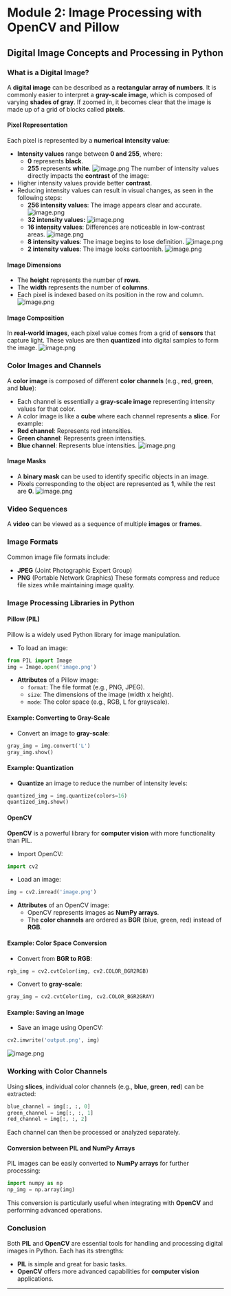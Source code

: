 

# Module 2: Image Processing with OpenCV and Pillow
## Digital Image Concepts and Processing in Python
### What is a Digital Image?
A **digital image** can be described as a **rectangular array of numbers**. It is commonly easier to interpret a **gray-scale image**, which is composed of varying **shades of gray**. If zoomed in, it becomes clear that the image is made up of a grid of blocks called **pixels**.
#### Pixel Representation
Each pixel is represented by a **numerical intensity value**:
- **Intensity values** range between **0 and 255**, where:
	- **0** represents **black**.
	- **255** represents **white**.
![image.png](https://prod-files-secure.s3.us-west-2.amazonaws.com/03e82b26-cccb-4906-bb56-adabcbdc0655/fa1bb4aa-313a-44c2-a7b3-7fa4a8432b08/image.png?X-Amz-Algorithm=AWS4-HMAC-SHA256&X-Amz-Content-Sha256=UNSIGNED-PAYLOAD&X-Amz-Credential=ASIAZI2LB466V4OMAZW4%2F20250208%2Fus-west-2%2Fs3%2Faws4_request&X-Amz-Date=20250208T041703Z&X-Amz-Expires=3600&X-Amz-Security-Token=IQoJb3JpZ2luX2VjEGwaCXVzLXdlc3QtMiJGMEQCIDW8uNwy6xzFVSq1EU6mOhHHKBCxc%2B1grqnp%2F%2FrNXLcMAiAcJazGwsgdgJzlrFMvV1ZM40xIZBnCxJK70d5%2FdcgHDyqIBAiF%2F%2F%2F%2F%2F%2F%2F%2F%2F%2F8BEAAaDDYzNzQyMzE4MzgwNSIMBm%2FS9p6MGCTuuzK0KtwD6l1U4FFvnxKaS2eM5Zu4l4y0puO2H9hAsNkPdd%2BuH6GOmLXblNNzZ%2FmOC0j6xqmVcC08reD6TasJnYb6Y8UewZOHOaQsCBBLC9f%2Fqjs4MnnoF549LzVe4i3zkqlrweixSUBKFt1k4r5W0RJW14wzkxI5GvrAaaFkT2708q8xoR%2FlfwkGC4alhrnsij%2FzoX7Yi%2BnLuqR%2Fe1kLP1o8Yx%2FjiXrfZWEwDKVof1zBwJtqN8rPjNstTs2tU%2B8tmjfGP7Z2dNy24jA2gIW7pllRAOUrsjT8IqH2yeiPgKceOLcsoZnOoJnq4DE%2FmFu%2BAvjENZaaZu5RviVkg6y8Ua67gylDZBkkp%2Bl5G1DTlYIJJ%2BpdyqooZSP%2BwE0CdCGTlTy%2FnrRKykfnNNJfO6t1z0VFZV%2B0PdcGwcsrgcxaAXBxWriMNMJ3bkw%2FZVDbFQZEhSY98THwsiBuRvEWXs8eyWXBdi6gfnbnxhbOYH4TamnoVQYZGlwofMCnNNFoNjX66YP%2FFFcPRfKIOdME7Myyn8oC8bQWWf2ITGIgCYL5W6ZBRkIZsX%2BCeioAQv6COPX3SmiZNTB6h3VzjgWWmfxYeA9%2FUy5Aj8ANH0emvyMsCHYLTSKQl0wNIW2VPL0B9u%2FsmDQwlLKbvQY6pgF0l%2Fzkr0ytR4bZ8jk3JC1MbbUXj0ghE%2B%2FhBM5en%2Fze9EjsOroD07%2BIMcPPMT7pS2K2NkPE%2FXxNPXw8j%2BqYn1k6ra3r3J5ng7RmgzBU%2FDSfQKWVG4p5yvibxvepUrqBHRdvvlNFKa9kxI5pyMdQ0gh4xZCIHMe6m52%2FpNoWOIQqyUSZqT1GeSoieu2CiYIQiRoZRGSWkITsBccTBlIDRDZw3cgq%2FIbE&X-Amz-Signature=6f147c9623ac2659880c512b8cb7e56879825892f24d3f4ac4704728e5750233&X-Amz-SignedHeaders=host&x-id=GetObject)
The number of intensity values directly impacts the **contrast** of the image:
- Higher intensity values provide better **contrast**.
- Reducing intensity values can result in visual changes, as seen in the following steps:
	- **256 intensity values**: The image appears clear and accurate.
![image.png](https://prod-files-secure.s3.us-west-2.amazonaws.com/03e82b26-cccb-4906-bb56-adabcbdc0655/0de7dfb4-99dc-4b87-8932-5165b3c3b775/image.png?X-Amz-Algorithm=AWS4-HMAC-SHA256&X-Amz-Content-Sha256=UNSIGNED-PAYLOAD&X-Amz-Credential=ASIAZI2LB466ZEGTQXLI%2F20250208%2Fus-west-2%2Fs3%2Faws4_request&X-Amz-Date=20250208T041703Z&X-Amz-Expires=3600&X-Amz-Security-Token=IQoJb3JpZ2luX2VjEGwaCXVzLXdlc3QtMiJGMEQCIFivTuzmB2fHOCwiinjfwtiBe9GJN9NhOh4Bpv%2BBujJWAiAHlc8taL68Iwb1SyLOx553EghQcOQgmoU6afexmw3sjyqIBAiF%2F%2F%2F%2F%2F%2F%2F%2F%2F%2F8BEAAaDDYzNzQyMzE4MzgwNSIMgx%2FaP%2BgA9gbSfXIoKtwD6bJwislDz16%2F%2BebN2rT3i%2BvJnwFTioCr40oSI2nl4mQTcznYed9u0jh4g8GfSXV4btdLiHrGGLFREeKy9FvViZ8R1%2FhTatBDAOHt3ByhkF7LQxLNLzx1KS%2FJ3LPdDD280w5QXv3qu0CKd3XAB0xYxPZ47DO2Kls%2BvxJTdqFGgCs27uRVpRzvaeAX32tg8DQLfPY%2F9tWOTu7P11uPVj8cjI05%2FtLv98CykECr9EDpkSbrN%2Fp40rv196jptjQne0I4sUbuXRKDfUSS9D8eGbmMHBzZGekAjAqPvpD6flGdE72dWJSHyTsr2W7u6XphGnV%2FFQgWycbuhPo8DKVToxkqomgQky2XexhQyxlFM1%2FCXo51UH695anamS0XFStLcYfQrOtJRavHw%2BweilTgDgWAI%2B14SF%2BWgLBB%2FFfICI9h6AbGUjgPRfrGh%2FgTEAwr%2FTDNQhcGVCHfcqnAk52ZS3xFxdikbuDVMe%2Fb6eCY8l2z1%2B5WXsvHbm2u6uQARvbrhXJIjSHf5IQUNsB18OnSuF7qbeHyQYUUm8CWXMUi%2Br6seIQFFHdWqhfg1B02bEGmRXQt%2F%2FEli5CcOf2RgGw4whqSWByu2L%2BQWQlpL6Tulzz5krbtMOp%2FWbJRiUsp5hcwsrKbvQY6pgGqTJ4YZr7XlDQvb5sfDyC6qeRcPgDQr0imS%2FjGuA2%2F5P748J2EZvkUjiv%2BikM2IpvHWNxeZsgBiGi2FkQuHMkteTvtP3QtYsO3PTAJVR5ItD2y5Ki3zQ8Yn5hxNIrucyY%2BXnsNW1fCZQRM3doGE3sWCFi2RSQ4cXAcD3Q1MPgHPU7rJYHsKgZTred3EAjn9oH8Dxg%2BDC7mjeX4s%2B7sYFBiQmlRTriY&X-Amz-Signature=9495d8b58c8d7598ce2099e8689cf799cac8cb18870095dcadbd251b5b7fba49&X-Amz-SignedHeaders=host&x-id=GetObject)
	- **32 intensity values:**
![image.png](https://prod-files-secure.s3.us-west-2.amazonaws.com/03e82b26-cccb-4906-bb56-adabcbdc0655/7eb81f08-b190-4c5a-ba2b-2a498a15b2c4/image.png?X-Amz-Algorithm=AWS4-HMAC-SHA256&X-Amz-Content-Sha256=UNSIGNED-PAYLOAD&X-Amz-Credential=ASIAZI2LB466ZEGTQXLI%2F20250208%2Fus-west-2%2Fs3%2Faws4_request&X-Amz-Date=20250208T041703Z&X-Amz-Expires=3600&X-Amz-Security-Token=IQoJb3JpZ2luX2VjEGwaCXVzLXdlc3QtMiJGMEQCIFivTuzmB2fHOCwiinjfwtiBe9GJN9NhOh4Bpv%2BBujJWAiAHlc8taL68Iwb1SyLOx553EghQcOQgmoU6afexmw3sjyqIBAiF%2F%2F%2F%2F%2F%2F%2F%2F%2F%2F8BEAAaDDYzNzQyMzE4MzgwNSIMgx%2FaP%2BgA9gbSfXIoKtwD6bJwislDz16%2F%2BebN2rT3i%2BvJnwFTioCr40oSI2nl4mQTcznYed9u0jh4g8GfSXV4btdLiHrGGLFREeKy9FvViZ8R1%2FhTatBDAOHt3ByhkF7LQxLNLzx1KS%2FJ3LPdDD280w5QXv3qu0CKd3XAB0xYxPZ47DO2Kls%2BvxJTdqFGgCs27uRVpRzvaeAX32tg8DQLfPY%2F9tWOTu7P11uPVj8cjI05%2FtLv98CykECr9EDpkSbrN%2Fp40rv196jptjQne0I4sUbuXRKDfUSS9D8eGbmMHBzZGekAjAqPvpD6flGdE72dWJSHyTsr2W7u6XphGnV%2FFQgWycbuhPo8DKVToxkqomgQky2XexhQyxlFM1%2FCXo51UH695anamS0XFStLcYfQrOtJRavHw%2BweilTgDgWAI%2B14SF%2BWgLBB%2FFfICI9h6AbGUjgPRfrGh%2FgTEAwr%2FTDNQhcGVCHfcqnAk52ZS3xFxdikbuDVMe%2Fb6eCY8l2z1%2B5WXsvHbm2u6uQARvbrhXJIjSHf5IQUNsB18OnSuF7qbeHyQYUUm8CWXMUi%2Br6seIQFFHdWqhfg1B02bEGmRXQt%2F%2FEli5CcOf2RgGw4whqSWByu2L%2BQWQlpL6Tulzz5krbtMOp%2FWbJRiUsp5hcwsrKbvQY6pgGqTJ4YZr7XlDQvb5sfDyC6qeRcPgDQr0imS%2FjGuA2%2F5P748J2EZvkUjiv%2BikM2IpvHWNxeZsgBiGi2FkQuHMkteTvtP3QtYsO3PTAJVR5ItD2y5Ki3zQ8Yn5hxNIrucyY%2BXnsNW1fCZQRM3doGE3sWCFi2RSQ4cXAcD3Q1MPgHPU7rJYHsKgZTred3EAjn9oH8Dxg%2BDC7mjeX4s%2B7sYFBiQmlRTriY&X-Amz-Signature=eac4f07f89aceb540251460e47b395a45561053f54f92e05f533701bfcd8504e&X-Amz-SignedHeaders=host&x-id=GetObject)
	- **16 intensity values**: Differences are noticeable in low-contrast areas.
![image.png](https://prod-files-secure.s3.us-west-2.amazonaws.com/03e82b26-cccb-4906-bb56-adabcbdc0655/6bf56d44-9a14-4b7b-98c2-1f00b8630f0c/image.png?X-Amz-Algorithm=AWS4-HMAC-SHA256&X-Amz-Content-Sha256=UNSIGNED-PAYLOAD&X-Amz-Credential=ASIAZI2LB466ZEGTQXLI%2F20250208%2Fus-west-2%2Fs3%2Faws4_request&X-Amz-Date=20250208T041703Z&X-Amz-Expires=3600&X-Amz-Security-Token=IQoJb3JpZ2luX2VjEGwaCXVzLXdlc3QtMiJGMEQCIFivTuzmB2fHOCwiinjfwtiBe9GJN9NhOh4Bpv%2BBujJWAiAHlc8taL68Iwb1SyLOx553EghQcOQgmoU6afexmw3sjyqIBAiF%2F%2F%2F%2F%2F%2F%2F%2F%2F%2F8BEAAaDDYzNzQyMzE4MzgwNSIMgx%2FaP%2BgA9gbSfXIoKtwD6bJwislDz16%2F%2BebN2rT3i%2BvJnwFTioCr40oSI2nl4mQTcznYed9u0jh4g8GfSXV4btdLiHrGGLFREeKy9FvViZ8R1%2FhTatBDAOHt3ByhkF7LQxLNLzx1KS%2FJ3LPdDD280w5QXv3qu0CKd3XAB0xYxPZ47DO2Kls%2BvxJTdqFGgCs27uRVpRzvaeAX32tg8DQLfPY%2F9tWOTu7P11uPVj8cjI05%2FtLv98CykECr9EDpkSbrN%2Fp40rv196jptjQne0I4sUbuXRKDfUSS9D8eGbmMHBzZGekAjAqPvpD6flGdE72dWJSHyTsr2W7u6XphGnV%2FFQgWycbuhPo8DKVToxkqomgQky2XexhQyxlFM1%2FCXo51UH695anamS0XFStLcYfQrOtJRavHw%2BweilTgDgWAI%2B14SF%2BWgLBB%2FFfICI9h6AbGUjgPRfrGh%2FgTEAwr%2FTDNQhcGVCHfcqnAk52ZS3xFxdikbuDVMe%2Fb6eCY8l2z1%2B5WXsvHbm2u6uQARvbrhXJIjSHf5IQUNsB18OnSuF7qbeHyQYUUm8CWXMUi%2Br6seIQFFHdWqhfg1B02bEGmRXQt%2F%2FEli5CcOf2RgGw4whqSWByu2L%2BQWQlpL6Tulzz5krbtMOp%2FWbJRiUsp5hcwsrKbvQY6pgGqTJ4YZr7XlDQvb5sfDyC6qeRcPgDQr0imS%2FjGuA2%2F5P748J2EZvkUjiv%2BikM2IpvHWNxeZsgBiGi2FkQuHMkteTvtP3QtYsO3PTAJVR5ItD2y5Ki3zQ8Yn5hxNIrucyY%2BXnsNW1fCZQRM3doGE3sWCFi2RSQ4cXAcD3Q1MPgHPU7rJYHsKgZTred3EAjn9oH8Dxg%2BDC7mjeX4s%2B7sYFBiQmlRTriY&X-Amz-Signature=6b336e6ea35b2fd41afd42b6d2da8969af0f4965bfb79cabf1502f50e34f177c&X-Amz-SignedHeaders=host&x-id=GetObject)
	- **8 intensity values**: The image begins to lose definition.
![image.png](https://prod-files-secure.s3.us-west-2.amazonaws.com/03e82b26-cccb-4906-bb56-adabcbdc0655/cca05878-ca1a-43e0-8bec-1d146756f9ae/image.png?X-Amz-Algorithm=AWS4-HMAC-SHA256&X-Amz-Content-Sha256=UNSIGNED-PAYLOAD&X-Amz-Credential=ASIAZI2LB466ZEGTQXLI%2F20250208%2Fus-west-2%2Fs3%2Faws4_request&X-Amz-Date=20250208T041703Z&X-Amz-Expires=3600&X-Amz-Security-Token=IQoJb3JpZ2luX2VjEGwaCXVzLXdlc3QtMiJGMEQCIFivTuzmB2fHOCwiinjfwtiBe9GJN9NhOh4Bpv%2BBujJWAiAHlc8taL68Iwb1SyLOx553EghQcOQgmoU6afexmw3sjyqIBAiF%2F%2F%2F%2F%2F%2F%2F%2F%2F%2F8BEAAaDDYzNzQyMzE4MzgwNSIMgx%2FaP%2BgA9gbSfXIoKtwD6bJwislDz16%2F%2BebN2rT3i%2BvJnwFTioCr40oSI2nl4mQTcznYed9u0jh4g8GfSXV4btdLiHrGGLFREeKy9FvViZ8R1%2FhTatBDAOHt3ByhkF7LQxLNLzx1KS%2FJ3LPdDD280w5QXv3qu0CKd3XAB0xYxPZ47DO2Kls%2BvxJTdqFGgCs27uRVpRzvaeAX32tg8DQLfPY%2F9tWOTu7P11uPVj8cjI05%2FtLv98CykECr9EDpkSbrN%2Fp40rv196jptjQne0I4sUbuXRKDfUSS9D8eGbmMHBzZGekAjAqPvpD6flGdE72dWJSHyTsr2W7u6XphGnV%2FFQgWycbuhPo8DKVToxkqomgQky2XexhQyxlFM1%2FCXo51UH695anamS0XFStLcYfQrOtJRavHw%2BweilTgDgWAI%2B14SF%2BWgLBB%2FFfICI9h6AbGUjgPRfrGh%2FgTEAwr%2FTDNQhcGVCHfcqnAk52ZS3xFxdikbuDVMe%2Fb6eCY8l2z1%2B5WXsvHbm2u6uQARvbrhXJIjSHf5IQUNsB18OnSuF7qbeHyQYUUm8CWXMUi%2Br6seIQFFHdWqhfg1B02bEGmRXQt%2F%2FEli5CcOf2RgGw4whqSWByu2L%2BQWQlpL6Tulzz5krbtMOp%2FWbJRiUsp5hcwsrKbvQY6pgGqTJ4YZr7XlDQvb5sfDyC6qeRcPgDQr0imS%2FjGuA2%2F5P748J2EZvkUjiv%2BikM2IpvHWNxeZsgBiGi2FkQuHMkteTvtP3QtYsO3PTAJVR5ItD2y5Ki3zQ8Yn5hxNIrucyY%2BXnsNW1fCZQRM3doGE3sWCFi2RSQ4cXAcD3Q1MPgHPU7rJYHsKgZTred3EAjn9oH8Dxg%2BDC7mjeX4s%2B7sYFBiQmlRTriY&X-Amz-Signature=00ba485cc1a0cc8291a3eca4ce75386beea98b4f69c6a41e80df7093e31480ca&X-Amz-SignedHeaders=host&x-id=GetObject)
	- **2 intensity values**: The image looks cartoonish.
![image.png](https://prod-files-secure.s3.us-west-2.amazonaws.com/03e82b26-cccb-4906-bb56-adabcbdc0655/12da64d7-6b97-44e0-bc2c-52b9c47ce212/image.png?X-Amz-Algorithm=AWS4-HMAC-SHA256&X-Amz-Content-Sha256=UNSIGNED-PAYLOAD&X-Amz-Credential=ASIAZI2LB466ZEGTQXLI%2F20250208%2Fus-west-2%2Fs3%2Faws4_request&X-Amz-Date=20250208T041703Z&X-Amz-Expires=3600&X-Amz-Security-Token=IQoJb3JpZ2luX2VjEGwaCXVzLXdlc3QtMiJGMEQCIFivTuzmB2fHOCwiinjfwtiBe9GJN9NhOh4Bpv%2BBujJWAiAHlc8taL68Iwb1SyLOx553EghQcOQgmoU6afexmw3sjyqIBAiF%2F%2F%2F%2F%2F%2F%2F%2F%2F%2F8BEAAaDDYzNzQyMzE4MzgwNSIMgx%2FaP%2BgA9gbSfXIoKtwD6bJwislDz16%2F%2BebN2rT3i%2BvJnwFTioCr40oSI2nl4mQTcznYed9u0jh4g8GfSXV4btdLiHrGGLFREeKy9FvViZ8R1%2FhTatBDAOHt3ByhkF7LQxLNLzx1KS%2FJ3LPdDD280w5QXv3qu0CKd3XAB0xYxPZ47DO2Kls%2BvxJTdqFGgCs27uRVpRzvaeAX32tg8DQLfPY%2F9tWOTu7P11uPVj8cjI05%2FtLv98CykECr9EDpkSbrN%2Fp40rv196jptjQne0I4sUbuXRKDfUSS9D8eGbmMHBzZGekAjAqPvpD6flGdE72dWJSHyTsr2W7u6XphGnV%2FFQgWycbuhPo8DKVToxkqomgQky2XexhQyxlFM1%2FCXo51UH695anamS0XFStLcYfQrOtJRavHw%2BweilTgDgWAI%2B14SF%2BWgLBB%2FFfICI9h6AbGUjgPRfrGh%2FgTEAwr%2FTDNQhcGVCHfcqnAk52ZS3xFxdikbuDVMe%2Fb6eCY8l2z1%2B5WXsvHbm2u6uQARvbrhXJIjSHf5IQUNsB18OnSuF7qbeHyQYUUm8CWXMUi%2Br6seIQFFHdWqhfg1B02bEGmRXQt%2F%2FEli5CcOf2RgGw4whqSWByu2L%2BQWQlpL6Tulzz5krbtMOp%2FWbJRiUsp5hcwsrKbvQY6pgGqTJ4YZr7XlDQvb5sfDyC6qeRcPgDQr0imS%2FjGuA2%2F5P748J2EZvkUjiv%2BikM2IpvHWNxeZsgBiGi2FkQuHMkteTvtP3QtYsO3PTAJVR5ItD2y5Ki3zQ8Yn5hxNIrucyY%2BXnsNW1fCZQRM3doGE3sWCFi2RSQ4cXAcD3Q1MPgHPU7rJYHsKgZTred3EAjn9oH8Dxg%2BDC7mjeX4s%2B7sYFBiQmlRTriY&X-Amz-Signature=83f23a512293ece1deee956e7cff37f4d874d567ef301d148185305fc5698792&X-Amz-SignedHeaders=host&x-id=GetObject)
#### Image Dimensions
- The **height** represents the number of **rows**.
- The **width** represents the number of **columns**.
- Each pixel is indexed based on its position in the row and column.
![image.png](https://prod-files-secure.s3.us-west-2.amazonaws.com/03e82b26-cccb-4906-bb56-adabcbdc0655/ff056335-e79e-4491-b508-30cd45b6c194/image.png?X-Amz-Algorithm=AWS4-HMAC-SHA256&X-Amz-Content-Sha256=UNSIGNED-PAYLOAD&X-Amz-Credential=ASIAZI2LB466V4OMAZW4%2F20250208%2Fus-west-2%2Fs3%2Faws4_request&X-Amz-Date=20250208T041703Z&X-Amz-Expires=3600&X-Amz-Security-Token=IQoJb3JpZ2luX2VjEGwaCXVzLXdlc3QtMiJGMEQCIDW8uNwy6xzFVSq1EU6mOhHHKBCxc%2B1grqnp%2F%2FrNXLcMAiAcJazGwsgdgJzlrFMvV1ZM40xIZBnCxJK70d5%2FdcgHDyqIBAiF%2F%2F%2F%2F%2F%2F%2F%2F%2F%2F8BEAAaDDYzNzQyMzE4MzgwNSIMBm%2FS9p6MGCTuuzK0KtwD6l1U4FFvnxKaS2eM5Zu4l4y0puO2H9hAsNkPdd%2BuH6GOmLXblNNzZ%2FmOC0j6xqmVcC08reD6TasJnYb6Y8UewZOHOaQsCBBLC9f%2Fqjs4MnnoF549LzVe4i3zkqlrweixSUBKFt1k4r5W0RJW14wzkxI5GvrAaaFkT2708q8xoR%2FlfwkGC4alhrnsij%2FzoX7Yi%2BnLuqR%2Fe1kLP1o8Yx%2FjiXrfZWEwDKVof1zBwJtqN8rPjNstTs2tU%2B8tmjfGP7Z2dNy24jA2gIW7pllRAOUrsjT8IqH2yeiPgKceOLcsoZnOoJnq4DE%2FmFu%2BAvjENZaaZu5RviVkg6y8Ua67gylDZBkkp%2Bl5G1DTlYIJJ%2BpdyqooZSP%2BwE0CdCGTlTy%2FnrRKykfnNNJfO6t1z0VFZV%2B0PdcGwcsrgcxaAXBxWriMNMJ3bkw%2FZVDbFQZEhSY98THwsiBuRvEWXs8eyWXBdi6gfnbnxhbOYH4TamnoVQYZGlwofMCnNNFoNjX66YP%2FFFcPRfKIOdME7Myyn8oC8bQWWf2ITGIgCYL5W6ZBRkIZsX%2BCeioAQv6COPX3SmiZNTB6h3VzjgWWmfxYeA9%2FUy5Aj8ANH0emvyMsCHYLTSKQl0wNIW2VPL0B9u%2FsmDQwlLKbvQY6pgF0l%2Fzkr0ytR4bZ8jk3JC1MbbUXj0ghE%2B%2FhBM5en%2Fze9EjsOroD07%2BIMcPPMT7pS2K2NkPE%2FXxNPXw8j%2BqYn1k6ra3r3J5ng7RmgzBU%2FDSfQKWVG4p5yvibxvepUrqBHRdvvlNFKa9kxI5pyMdQ0gh4xZCIHMe6m52%2FpNoWOIQqyUSZqT1GeSoieu2CiYIQiRoZRGSWkITsBccTBlIDRDZw3cgq%2FIbE&X-Amz-Signature=5130429983bac6fca0d69d1f7d4075e0c094d4cd28b4b7ae324f0c6a7446dab2&X-Amz-SignedHeaders=host&x-id=GetObject)
#### Image Composition
In **real-world images**, each pixel value comes from a grid of **sensors** that capture light. These values are then **quantized** into digital samples to form the image.
![image.png](https://prod-files-secure.s3.us-west-2.amazonaws.com/03e82b26-cccb-4906-bb56-adabcbdc0655/0c721ea0-409b-4d32-b630-a00d6f170d18/image.png?X-Amz-Algorithm=AWS4-HMAC-SHA256&X-Amz-Content-Sha256=UNSIGNED-PAYLOAD&X-Amz-Credential=ASIAZI2LB466V4OMAZW4%2F20250208%2Fus-west-2%2Fs3%2Faws4_request&X-Amz-Date=20250208T041703Z&X-Amz-Expires=3600&X-Amz-Security-Token=IQoJb3JpZ2luX2VjEGwaCXVzLXdlc3QtMiJGMEQCIDW8uNwy6xzFVSq1EU6mOhHHKBCxc%2B1grqnp%2F%2FrNXLcMAiAcJazGwsgdgJzlrFMvV1ZM40xIZBnCxJK70d5%2FdcgHDyqIBAiF%2F%2F%2F%2F%2F%2F%2F%2F%2F%2F8BEAAaDDYzNzQyMzE4MzgwNSIMBm%2FS9p6MGCTuuzK0KtwD6l1U4FFvnxKaS2eM5Zu4l4y0puO2H9hAsNkPdd%2BuH6GOmLXblNNzZ%2FmOC0j6xqmVcC08reD6TasJnYb6Y8UewZOHOaQsCBBLC9f%2Fqjs4MnnoF549LzVe4i3zkqlrweixSUBKFt1k4r5W0RJW14wzkxI5GvrAaaFkT2708q8xoR%2FlfwkGC4alhrnsij%2FzoX7Yi%2BnLuqR%2Fe1kLP1o8Yx%2FjiXrfZWEwDKVof1zBwJtqN8rPjNstTs2tU%2B8tmjfGP7Z2dNy24jA2gIW7pllRAOUrsjT8IqH2yeiPgKceOLcsoZnOoJnq4DE%2FmFu%2BAvjENZaaZu5RviVkg6y8Ua67gylDZBkkp%2Bl5G1DTlYIJJ%2BpdyqooZSP%2BwE0CdCGTlTy%2FnrRKykfnNNJfO6t1z0VFZV%2B0PdcGwcsrgcxaAXBxWriMNMJ3bkw%2FZVDbFQZEhSY98THwsiBuRvEWXs8eyWXBdi6gfnbnxhbOYH4TamnoVQYZGlwofMCnNNFoNjX66YP%2FFFcPRfKIOdME7Myyn8oC8bQWWf2ITGIgCYL5W6ZBRkIZsX%2BCeioAQv6COPX3SmiZNTB6h3VzjgWWmfxYeA9%2FUy5Aj8ANH0emvyMsCHYLTSKQl0wNIW2VPL0B9u%2FsmDQwlLKbvQY6pgF0l%2Fzkr0ytR4bZ8jk3JC1MbbUXj0ghE%2B%2FhBM5en%2Fze9EjsOroD07%2BIMcPPMT7pS2K2NkPE%2FXxNPXw8j%2BqYn1k6ra3r3J5ng7RmgzBU%2FDSfQKWVG4p5yvibxvepUrqBHRdvvlNFKa9kxI5pyMdQ0gh4xZCIHMe6m52%2FpNoWOIQqyUSZqT1GeSoieu2CiYIQiRoZRGSWkITsBccTBlIDRDZw3cgq%2FIbE&X-Amz-Signature=3d2dc5cfc3180feee1af5a45cd3aff085574248d4920ca25e1727722abf4eaa7&X-Amz-SignedHeaders=host&x-id=GetObject)
### Color Images and Channels
A **color image** is composed of different **color channels** (e.g., **red**, **green**, and **blue**):
- Each channel is essentially a **gray-scale image** representing intensity values for that color.
- A color image is like a **cube** where each channel represents a **slice**.
For example:
- **Red channel**: Represents red intensities.
- **Green channel**: Represents green intensities.
- **Blue channel**: Represents blue intensities.
![image.png](https://prod-files-secure.s3.us-west-2.amazonaws.com/03e82b26-cccb-4906-bb56-adabcbdc0655/c0cc17c9-842f-413f-82e8-f3f44278cf74/image.png?X-Amz-Algorithm=AWS4-HMAC-SHA256&X-Amz-Content-Sha256=UNSIGNED-PAYLOAD&X-Amz-Credential=ASIAZI2LB466V4OMAZW4%2F20250208%2Fus-west-2%2Fs3%2Faws4_request&X-Amz-Date=20250208T041703Z&X-Amz-Expires=3600&X-Amz-Security-Token=IQoJb3JpZ2luX2VjEGwaCXVzLXdlc3QtMiJGMEQCIDW8uNwy6xzFVSq1EU6mOhHHKBCxc%2B1grqnp%2F%2FrNXLcMAiAcJazGwsgdgJzlrFMvV1ZM40xIZBnCxJK70d5%2FdcgHDyqIBAiF%2F%2F%2F%2F%2F%2F%2F%2F%2F%2F8BEAAaDDYzNzQyMzE4MzgwNSIMBm%2FS9p6MGCTuuzK0KtwD6l1U4FFvnxKaS2eM5Zu4l4y0puO2H9hAsNkPdd%2BuH6GOmLXblNNzZ%2FmOC0j6xqmVcC08reD6TasJnYb6Y8UewZOHOaQsCBBLC9f%2Fqjs4MnnoF549LzVe4i3zkqlrweixSUBKFt1k4r5W0RJW14wzkxI5GvrAaaFkT2708q8xoR%2FlfwkGC4alhrnsij%2FzoX7Yi%2BnLuqR%2Fe1kLP1o8Yx%2FjiXrfZWEwDKVof1zBwJtqN8rPjNstTs2tU%2B8tmjfGP7Z2dNy24jA2gIW7pllRAOUrsjT8IqH2yeiPgKceOLcsoZnOoJnq4DE%2FmFu%2BAvjENZaaZu5RviVkg6y8Ua67gylDZBkkp%2Bl5G1DTlYIJJ%2BpdyqooZSP%2BwE0CdCGTlTy%2FnrRKykfnNNJfO6t1z0VFZV%2B0PdcGwcsrgcxaAXBxWriMNMJ3bkw%2FZVDbFQZEhSY98THwsiBuRvEWXs8eyWXBdi6gfnbnxhbOYH4TamnoVQYZGlwofMCnNNFoNjX66YP%2FFFcPRfKIOdME7Myyn8oC8bQWWf2ITGIgCYL5W6ZBRkIZsX%2BCeioAQv6COPX3SmiZNTB6h3VzjgWWmfxYeA9%2FUy5Aj8ANH0emvyMsCHYLTSKQl0wNIW2VPL0B9u%2FsmDQwlLKbvQY6pgF0l%2Fzkr0ytR4bZ8jk3JC1MbbUXj0ghE%2B%2FhBM5en%2Fze9EjsOroD07%2BIMcPPMT7pS2K2NkPE%2FXxNPXw8j%2BqYn1k6ra3r3J5ng7RmgzBU%2FDSfQKWVG4p5yvibxvepUrqBHRdvvlNFKa9kxI5pyMdQ0gh4xZCIHMe6m52%2FpNoWOIQqyUSZqT1GeSoieu2CiYIQiRoZRGSWkITsBccTBlIDRDZw3cgq%2FIbE&X-Amz-Signature=598428111d8f738d8fa8e0bb3b5935e99cee493f16b703addfe3ed72ff5dfb93&X-Amz-SignedHeaders=host&x-id=GetObject)
#### Image Masks
- A **binary mask** can be used to identify specific objects in an image.
- Pixels corresponding to the object are represented as **1**, while the rest are **0**.
![image.png](https://prod-files-secure.s3.us-west-2.amazonaws.com/03e82b26-cccb-4906-bb56-adabcbdc0655/667eab4d-d19d-4618-81d0-663b6beb002c/image.png?X-Amz-Algorithm=AWS4-HMAC-SHA256&X-Amz-Content-Sha256=UNSIGNED-PAYLOAD&X-Amz-Credential=ASIAZI2LB466V4OMAZW4%2F20250208%2Fus-west-2%2Fs3%2Faws4_request&X-Amz-Date=20250208T041703Z&X-Amz-Expires=3600&X-Amz-Security-Token=IQoJb3JpZ2luX2VjEGwaCXVzLXdlc3QtMiJGMEQCIDW8uNwy6xzFVSq1EU6mOhHHKBCxc%2B1grqnp%2F%2FrNXLcMAiAcJazGwsgdgJzlrFMvV1ZM40xIZBnCxJK70d5%2FdcgHDyqIBAiF%2F%2F%2F%2F%2F%2F%2F%2F%2F%2F8BEAAaDDYzNzQyMzE4MzgwNSIMBm%2FS9p6MGCTuuzK0KtwD6l1U4FFvnxKaS2eM5Zu4l4y0puO2H9hAsNkPdd%2BuH6GOmLXblNNzZ%2FmOC0j6xqmVcC08reD6TasJnYb6Y8UewZOHOaQsCBBLC9f%2Fqjs4MnnoF549LzVe4i3zkqlrweixSUBKFt1k4r5W0RJW14wzkxI5GvrAaaFkT2708q8xoR%2FlfwkGC4alhrnsij%2FzoX7Yi%2BnLuqR%2Fe1kLP1o8Yx%2FjiXrfZWEwDKVof1zBwJtqN8rPjNstTs2tU%2B8tmjfGP7Z2dNy24jA2gIW7pllRAOUrsjT8IqH2yeiPgKceOLcsoZnOoJnq4DE%2FmFu%2BAvjENZaaZu5RviVkg6y8Ua67gylDZBkkp%2Bl5G1DTlYIJJ%2BpdyqooZSP%2BwE0CdCGTlTy%2FnrRKykfnNNJfO6t1z0VFZV%2B0PdcGwcsrgcxaAXBxWriMNMJ3bkw%2FZVDbFQZEhSY98THwsiBuRvEWXs8eyWXBdi6gfnbnxhbOYH4TamnoVQYZGlwofMCnNNFoNjX66YP%2FFFcPRfKIOdME7Myyn8oC8bQWWf2ITGIgCYL5W6ZBRkIZsX%2BCeioAQv6COPX3SmiZNTB6h3VzjgWWmfxYeA9%2FUy5Aj8ANH0emvyMsCHYLTSKQl0wNIW2VPL0B9u%2FsmDQwlLKbvQY6pgF0l%2Fzkr0ytR4bZ8jk3JC1MbbUXj0ghE%2B%2FhBM5en%2Fze9EjsOroD07%2BIMcPPMT7pS2K2NkPE%2FXxNPXw8j%2BqYn1k6ra3r3J5ng7RmgzBU%2FDSfQKWVG4p5yvibxvepUrqBHRdvvlNFKa9kxI5pyMdQ0gh4xZCIHMe6m52%2FpNoWOIQqyUSZqT1GeSoieu2CiYIQiRoZRGSWkITsBccTBlIDRDZw3cgq%2FIbE&X-Amz-Signature=6e4939b203eca7cafc5cef6c999512f0b06f9763682f38976d3c75c66a430c88&X-Amz-SignedHeaders=host&x-id=GetObject)
### Video Sequences
A **video** can be viewed as a sequence of multiple **images** or **frames**.
### Image Formats
Common image file formats include:
- **JPEG** (Joint Photographic Expert Group)
- **PNG** (Portable Network Graphics)
These formats compress and reduce file sizes while maintaining image quality.
### Image Processing Libraries in Python
#### Pillow (PIL)
Pillow is a widely used Python library for image manipulation.
- To load an image:
```python
from PIL import Image
img = Image.open('image.png')
```
- **Attributes** of a Pillow image:
	- `format`: The file format (e.g., PNG, JPEG).
	- `size`: The dimensions of the image (width x height).
	- `mode`: The color space (e.g., RGB, L for grayscale).
#### Example: Converting to Gray-Scale
- Convert an image to **gray-scale**:
```python
gray_img = img.convert('L')
gray_img.show()
```
#### Example: Quantization
- **Quantize** an image to reduce the number of intensity levels:
```python
quantized_img = img.quantize(colors=16)
quantized_img.show()
```
#### OpenCV
**OpenCV** is a powerful library for **computer vision** with more functionality than PIL.
- Import OpenCV:
```python
import cv2
```
- Load an image:
```python
img = cv2.imread('image.png')
```
- **Attributes** of an OpenCV image:
	- OpenCV represents images as **NumPy arrays**.
	- The **color channels** are ordered as **BGR** (blue, green, red) instead of **RGB**.
#### Example: Color Space Conversion
- Convert from **BGR to RGB**:
```python
rgb_img = cv2.cvtColor(img, cv2.COLOR_BGR2RGB)
```
- Convert to **gray-scale**:
```python
gray_img = cv2.cvtColor(img, cv2.COLOR_BGR2GRAY)
```
#### Example: Saving an Image
- Save an image using OpenCV:
```python
cv2.imwrite('output.png', img)
```
![image.png](https://prod-files-secure.s3.us-west-2.amazonaws.com/03e82b26-cccb-4906-bb56-adabcbdc0655/25fcc977-54ea-484c-997e-9b6bd016f347/image.png?X-Amz-Algorithm=AWS4-HMAC-SHA256&X-Amz-Content-Sha256=UNSIGNED-PAYLOAD&X-Amz-Credential=ASIAZI2LB466V4OMAZW4%2F20250208%2Fus-west-2%2Fs3%2Faws4_request&X-Amz-Date=20250208T041703Z&X-Amz-Expires=3600&X-Amz-Security-Token=IQoJb3JpZ2luX2VjEGwaCXVzLXdlc3QtMiJGMEQCIDW8uNwy6xzFVSq1EU6mOhHHKBCxc%2B1grqnp%2F%2FrNXLcMAiAcJazGwsgdgJzlrFMvV1ZM40xIZBnCxJK70d5%2FdcgHDyqIBAiF%2F%2F%2F%2F%2F%2F%2F%2F%2F%2F8BEAAaDDYzNzQyMzE4MzgwNSIMBm%2FS9p6MGCTuuzK0KtwD6l1U4FFvnxKaS2eM5Zu4l4y0puO2H9hAsNkPdd%2BuH6GOmLXblNNzZ%2FmOC0j6xqmVcC08reD6TasJnYb6Y8UewZOHOaQsCBBLC9f%2Fqjs4MnnoF549LzVe4i3zkqlrweixSUBKFt1k4r5W0RJW14wzkxI5GvrAaaFkT2708q8xoR%2FlfwkGC4alhrnsij%2FzoX7Yi%2BnLuqR%2Fe1kLP1o8Yx%2FjiXrfZWEwDKVof1zBwJtqN8rPjNstTs2tU%2B8tmjfGP7Z2dNy24jA2gIW7pllRAOUrsjT8IqH2yeiPgKceOLcsoZnOoJnq4DE%2FmFu%2BAvjENZaaZu5RviVkg6y8Ua67gylDZBkkp%2Bl5G1DTlYIJJ%2BpdyqooZSP%2BwE0CdCGTlTy%2FnrRKykfnNNJfO6t1z0VFZV%2B0PdcGwcsrgcxaAXBxWriMNMJ3bkw%2FZVDbFQZEhSY98THwsiBuRvEWXs8eyWXBdi6gfnbnxhbOYH4TamnoVQYZGlwofMCnNNFoNjX66YP%2FFFcPRfKIOdME7Myyn8oC8bQWWf2ITGIgCYL5W6ZBRkIZsX%2BCeioAQv6COPX3SmiZNTB6h3VzjgWWmfxYeA9%2FUy5Aj8ANH0emvyMsCHYLTSKQl0wNIW2VPL0B9u%2FsmDQwlLKbvQY6pgF0l%2Fzkr0ytR4bZ8jk3JC1MbbUXj0ghE%2B%2FhBM5en%2Fze9EjsOroD07%2BIMcPPMT7pS2K2NkPE%2FXxNPXw8j%2BqYn1k6ra3r3J5ng7RmgzBU%2FDSfQKWVG4p5yvibxvepUrqBHRdvvlNFKa9kxI5pyMdQ0gh4xZCIHMe6m52%2FpNoWOIQqyUSZqT1GeSoieu2CiYIQiRoZRGSWkITsBccTBlIDRDZw3cgq%2FIbE&X-Amz-Signature=2a4de0a3c53c79a460ca4280cd897dccf991f212d20ea1640df9be31557a6e70&X-Amz-SignedHeaders=host&x-id=GetObject)
### Working with Color Channels
Using **slices**, individual color channels (e.g., **blue**, **green**, **red**) can be extracted:
```python
blue_channel = img[:, :, 0]
green_channel = img[:, :, 1]
red_channel = img[:, :, 2]
```
Each channel can then be processed or analyzed separately.
#### Conversion between PIL and NumPy Arrays
PIL images can be easily converted to **NumPy arrays** for further processing:
```python
import numpy as np
np_img = np.array(img)
```
This conversion is particularly useful when integrating with **OpenCV** and performing advanced operations.
### Conclusion
Both **PIL** and **OpenCV** are essential tools for handling and processing digital images in Python. Each has its strengths:
- **PIL** is simple and great for basic tasks.
- **OpenCV** offers more advanced capabilities for **computer vision** applications.
___


